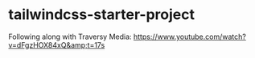 # tailwindcss-starter-project
Following along with Traversy Media: https://www.youtube.com/watch?v=dFgzHOX84xQ&amp;t=17s

